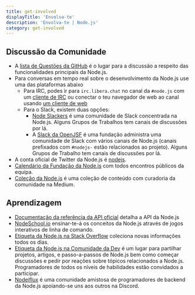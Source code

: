 ```yaml
---
title: get-involved
displayTitle: 'Envolva-te'
description: 'Envolva-te | Node.js'
category: get-involved
---
```


## Discussão da Comunidade

* A [lista de Questões da GitHub](https://github.com/nodejs/node/issues) é o lugar para a discussão a respeito das funcionalidades principais da Node.js.
* Para conversas em tempo real sobre o desenvolvimento da Node.js use uma das plataformas abaixo
  * Para IRC, podes ir para `irc.libera.chat` no canal da `#node.js` com um [cliente de IRC](https://en.wikipedia.org/wiki/Comparison_of_Internet_Relay_Chat_clients) ou conectar o teu navegador de web ao canal usando [um cliente de web](https://kiwiirc.com/nextclient/)
  * Para o Slack, existem duas opções:
    * [Node Slackers](https://www.nodeslackers.com/) é uma comunidade de Slack concentrada na Node.js. Alguns Grupos de Trabalhos tem canais de discussões por lá.
    * A [Slack da OpenJSF](https://slack-invite.openjsf.org/) é uma fundação administra uma comunidade de Slack com vários canais de Node.js (canais prefixados com `#nodejs-` estão relacionados ao projeto). Alguns Grupos de Trabalho tem canais de discussões por lá.
* A conta oficial de Twitter da Node.js é [nodejs](https://twitter.com/nodejs).
* [Calendário da Fundação da Node.js](https://nodejs.org/calendar) com todos encontros públicos da equipa.
* [Coleção da Node.js](https://medium.com/the-node-js-collection) é uma coleção de conteúdo com curadoria da comunidade na Medium.

## Aprendizagem

* [Documentação da referência da API oficial](https://nodejs.org/api/) detalha a API da Node.js
* [NodeSchool.io](https://nodeschool.io/) ensinar-te-á os conceitos da Node.js através de jogos interativos de linha de comando.
* [Etiqueta da Node.js na Stack Overflow](https://stackoverflow.com/questions/tagged/node.js) coleciona novas informações todos os dias.
* [Etiqueta da Node.js na Comunidade da Dev](https://dev.to/t/node) é um lugar para partilhar projetos, artigos, e passo-a-passos de Node.js bem como começar discussões e pedir por reações sobre tópicos relacionados a Node.js. Programadores de todos os níveis de habilidades estão convidados a participar.
* [Nodeiflux](https://discordapp.com/invite/vUsrbjd) é uma comunidade amistosa de programadores de backend da Node.js apoiando-se uns aos outros na Discord.
